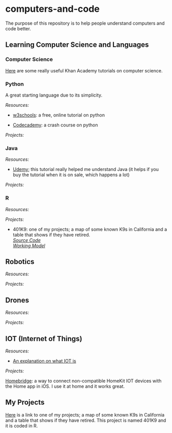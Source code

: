 # computers-and-code


The purpose of this repository is to help people understand computers and code better.

## Learning Computer Science and Languages

### Computer Science

[Here](https://www.khanacademy.org/computing/computer-science/) are some really useful Khan Academy tutorials on computer science.


### Python
A great starting language due to its simplicity.

_Resources:_

* [w3schools](https://www.w3schools.com/python/default.asp): a free, online tutorial on python

* [Codecademy](https://www.codecademy.com/learn/learn-python): a crash course on python

_Projects:_

### Java

_Resources:_

* [Udemy](https://www.udemy.com/java-the-complete-java-developer-course/); this tutorial really helped me understand Java (it helps if you buy the tutorial when it is on sale, which happens a lot)

_Projects:_

### R

_Resources:_

_Projects:_

* 401K9: one of my projects; a map of some known K9s in California and a table that shows if they have retired.  
[_Source Code_](https://github.com/samihsq/401k9)  
[_Working Model_](http://138.68.62.139:3838/)

## Robotics

_Resources:_

_Projects:_

## Drones
_Resources:_

_Projects:_


## IOT (Internet of Things)

_Resources:_

* [An explanation on what IOT is](https://www.ibm.com/blogs/internet-of-things/what-is-the-iot/)

_Projects:_

[Homebridge](https://github.com/nfarina/homebridge): a way to connect non-compatible HomeKit IOT devices with the Home app in iOS. I use it at home and it works great. 



## My Projects

[Here](https://github.com/samihsq/401k9) is a link to one of my projects; a map of some known K9s in California and a table that shows if they have retired. This project is named 401K9 and it is coded in R.









